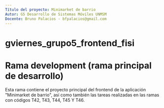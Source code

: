 ```yaml
---
Título del proyecto: Minimarket de barrio
Autor: G5 Desarrollo de Sistemas Móviles UNMSM
Docente: Bruno Palacios - bfpalacios@gmail.com
---
```


# gviernes_grupo5_frontend_fisi
# Rama development (rama principal de desarrollo)
Esta rama contiene el proyecto principal del frontend de la aplicación "Minimarket de barrio", así como también las tareas realizadas en las ramas con códigos T42, T43, T44, T45 Y T46.
